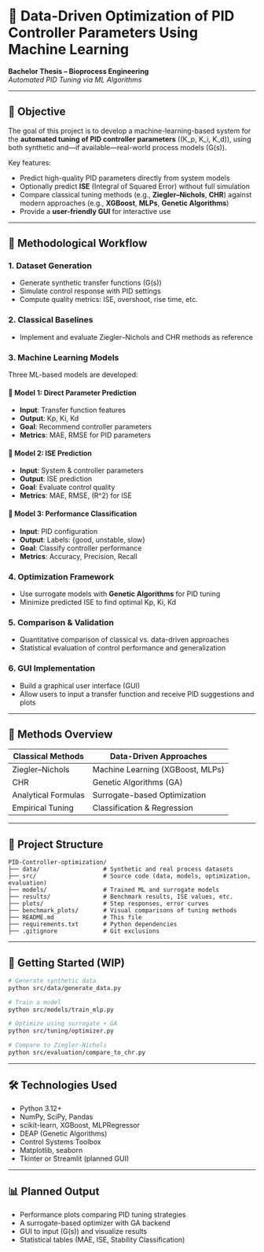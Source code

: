 # 📡 Data-Driven Optimization of PID Controller Parameters Using Machine Learning

**Bachelor Thesis – Bioprocess Engineering**  
*Automated PID Tuning via ML Algorithms*

---

## 🎯 Objective

The goal of this project is to develop a machine-learning-based system for the **automated tuning of PID controller parameters** \((K_p, K_i, K_d)\), using both synthetic and—if available—real-world process models \(G(s)\).

Key features:
- Predict high-quality PID parameters directly from system models
- Optionally predict **ISE** (Integral of Squared Error) without full simulation
- Compare classical tuning methods (e.g., **Ziegler–Nichols**, **CHR**) against modern approaches (e.g., **XGBoost**, **MLPs**, **Genetic Algorithms**)
- Provide a **user-friendly GUI** for interactive use

---

## 🧭 Methodological Workflow

### 1. **Dataset Generation**
- Generate synthetic transfer functions \(G(s)\)
- Simulate control response with PID settings
- Compute quality metrics: ISE, overshoot, rise time, etc.

### 2. **Classical Baselines**
- Implement and evaluate Ziegler–Nichols and CHR methods as reference

### 3. **Machine Learning Models**
Three ML-based models are developed:

#### 🔹 Model 1: **Direct Parameter Prediction**
- **Input**: Transfer function features  
- **Output**: Kp, Ki, Kd  
- **Goal**: Recommend controller parameters  
- **Metrics**: MAE, RMSE for PID parameters

#### 🔸 Model 2: **ISE Prediction**
- **Input**: System & controller parameters  
- **Output**: ISE prediction  
- **Goal**: Evaluate control quality  
- **Metrics**: MAE, RMSE, \(R^2\) for ISE

#### 🔵 Model 3: **Performance Classification**
- **Input**: PID configuration  
- **Output**: Labels: {good, unstable, slow}  
- **Goal**: Classify controller performance  
- **Metrics**: Accuracy, Precision, Recall

### 4. **Optimization Framework**
- Use surrogate models with **Genetic Algorithms** for PID tuning  
- Minimize predicted ISE to find optimal Kp, Ki, Kd

### 5. **Comparison & Validation**
- Quantitative comparison of classical vs. data-driven approaches  
- Statistical evaluation of control performance and generalization

### 6. **GUI Implementation**
- Build a graphical user interface (GUI)  
- Allow users to input a transfer function and receive PID suggestions and plots

---

## 🔬 Methods Overview

| Classical Methods       | Data-Driven Approaches            |
|------------------------|-----------------------------------|
| Ziegler–Nichols        | Machine Learning (XGBoost, MLPs)  |
| CHR                    | Genetic Algorithms (GA)           |
| Analytical Formulas    | Surrogate-based Optimization      |
| Empirical Tuning       | Classification & Regression       |

---

## 📁 Project Structure

```
PID-Controller-optimization/
├── data/                  # Synthetic and real process datasets
├── src/                   # Source code (data, models, optimization, evaluation)
├── models/                # Trained ML and surrogate models
├── results/               # Benchmark results, ISE values, etc.
├── plots/                 # Step responses, error curves
├── benchmark_plots/       # Visual comparisons of tuning methods
├── README.md              # This file
├── requirements.txt       # Python dependencies
├── .gitignore             # Git exclusions
```

---

## 🚀 Getting Started (WIP)

```bash
# Generate synthetic data
python src/data/generate_data.py

# Train a model
python src/models/train_mlp.py

# Optimize using surrogate + GA
python src/tuning/optimizer.py

# Compare to Ziegler-Nichols
python src/evaluation/compare_to_chr.py
```

---

## 🛠 Technologies Used

- Python 3.12+
- NumPy, SciPy, Pandas
- scikit-learn, XGBoost, MLPRegressor
- DEAP (Genetic Algorithms)
- Control Systems Toolbox
- Matplotlib, seaborn
- Tkinter or Streamlit (planned GUI)

---

## 📊 Planned Output

- Performance plots comparing PID tuning strategies
- A surrogate-based optimizer with GA backend
- GUI to input \(G(s)\) and visualize results
- Statistical tables (MAE, ISE, Stability Classification)
